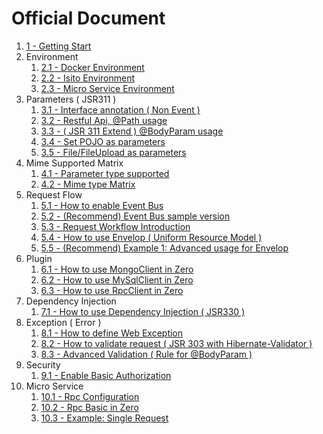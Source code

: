 # Official Document

1. [1 - Getting Start](zero-starter.md)
2. Environment
   1. [2.1 - Docker Environment](zero-docker.md)
   2. [2.2 - Isito Environment](zero-istio.md)
   3. [2.3 - Micro Service Environment](23-micro-service-environment.md)
3. Parameters \( JSR311 \)
   1. [3.1 - Interface annotation \( Non Event \)](zero-interface.md)
   2. [3.2 - Restful Api, @Path usage](zero-path.md)
   3. [3.3 - \( JSR 311 Extend \) @BodyParam usage](zero-param.md)
   4. [3.4 - Set POJO as parameters](zero-pojo.md)
   5. [3.5 - File/FileUpload as parameters](/doc/35-filefileupload-as-parameters.md)
4. Mime Supported Matrix
   1. [4.1 - Parameter type supported](zero-typed.md)
   2. [4.2 - Mime type Matrix](zero-mime.md)
5. Request Flow
   1. [5.1 - How to enable Event Bus](zero-worker.md)
   2. [5.2 - \(Recommend\) Event Bus sample version](zero-ebs.md)
   3. [5.3 - Request Workflow Introduction](zero-mode.md)
   4. [5.4 - How to use Envelop \( Uniform Resource Model \)](zero-envelop.md)
   5. [5.5 - \(Recommend\) Example 1: Advanced usage for Envelop](zero-uniform.md)
6. Plugin
   1. [6.1 - How to use MongoClient in Zero](zero-mongo.md)
   2. [6.2 - How to use MySqlClient in Zero](zero-mysql.md)
   3. [6.3 - How to use RpcClient in Zero](63-how-to-use-rpcclient-in-zero.md)
7. Dependency Injection
   1. [7.1 - How to use Dependency Injection \( JSR330 \)](zero-di.md)
8. Exception \( Error \)
   1. [8.1 - How to define Web Exception](zero-error.md)
   2. [8.2 - How to validate request \( JSR 303 with Hibernate-Validator \)](zero-validate.md)
   3. [8.3 - Advanced Validation \( Rule for @BodyParam \)](zero-verify.md)
9. Security
   1. [9.1 - Enable Basic Authorization](91-enable-basic-authorization.md)
10. Micro Service
    1. [10.1 - Rpc Configuration](101-rpc-configuration.md)
    2. [10.2 - Rpc Basic in Zero](102-single-rpc.md)
    3. [10.3 - Example: Single Request](103-example-single-request.md)



